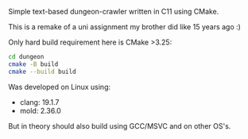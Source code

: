 Simple text-based dungeon-crawler written in C11 using CMake.

This is a remake of a uni assignment my brother did like 15 years ago :)

Only hard build requirement here is CMake >3.25:
```bash
cd dungeon
cmake -B build
cmake --build build
```

Was developed on Linux using:
 - clang: 19.1.7
 - mold: 2.36.0

But in theory should also build using GCC/MSVC and on other OS's.
